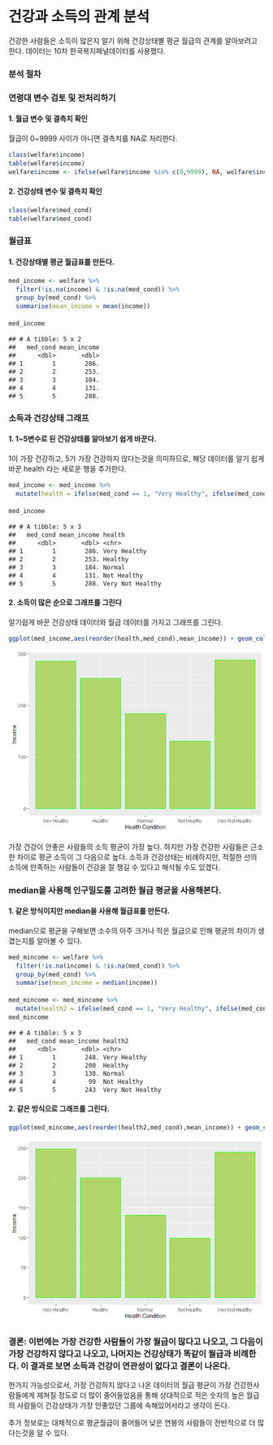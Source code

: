 건강과 소득의 관계 분석
================

건강한 사람들은 소득이 많은지 알기 위해 건강상태별 평균 월급의 관계를 알아보려고 한다. 데이터는 10차 한국복지패널데이터를
사용했다.

### 분석 절차

### 연령대 변수 검토 및 전처리하기

#### 1\. 월급 변수 및 결측치 확인

월급이 0\~9999 사이가 아니면 결측치를 NA로 처리한다.

``` r
class(welfare$income)
table(welfare$income)
welfare$income <- ifelse(welfare$income %in% c(0,9999), NA, welfare$income)
```

#### 2\. 건강상태 변수 및 결측치 확인

``` r
class(welfare$med_cond)
table(welfare$med_cond)
```

### 월급표

#### 1\. 건강상태별 평균 월급표를 만든다.

``` r
med_income <- welfare %>% 
  filter(!is.na(income) & !is.na(med_cond)) %>% 
  group_by(med_cond) %>% 
  summarise(mean_income = mean(income))

med_income
```

    ## # A tibble: 5 x 2
    ##   med_cond mean_income
    ##      <dbl>       <dbl>
    ## 1        1        286.
    ## 2        2        253.
    ## 3        3        184.
    ## 4        4        131.
    ## 5        5        288.

### 소득과 건강상태 그래프

#### 1\. 1\~5변수로 된 건강상태를 알아보기 쉽게 바꾼다.

1이 가장 건강하고, 5가 가장 건강하지 않다는것을 의미하므로, 해당 데이터를 알기 쉽게 바꾼 health 라는 새로운 행을
추가한다.

``` r
med_income <- med_income %>% 
  mutate(health = ifelse(med_cond == 1, "Very Healthy", ifelse(med_cond == 2,  "Healthy", ifelse(med_cond == 3, "Normal", ifelse(med_cond == 4, "Not Healthy", ifelse(med_cond ==5 , "Very Not Healthy", NA))))))

med_income
```

    ## # A tibble: 5 x 3
    ##   med_cond mean_income health          
    ##      <dbl>       <dbl> <chr>           
    ## 1        1        286. Very Healthy    
    ## 2        2        253. Healthy         
    ## 3        3        184. Normal          
    ## 4        4        131. Not Healthy     
    ## 5        5        288. Very Not Healthy

#### 2\. 소득이 많은 순으로 그래프를 그린다

알기쉽게 바꾼 건강상태 데이터와 월급 데이터를 가지고 그래프를 그린다.

``` r
ggplot(med_income,aes(reorder(health,med_cond),mean_income)) + geom_col(color="green",alpha=0.7,fill="yellowgreen") + labs(x="Health Condition",y="Income") + guides(fill="none") 
```

![](hw3_files/figure-gfm/unnamed-chunk-6-1.png)<!-- -->

가장 건강이 안좋은 사람들의 소득 평균이 가장 높다. 하지만 가장 건강한 사람들은 근소한 차이로 평균 소득이 그 다음으로 높다.
소득과 건강상태는 비례하지만, 적절한 선의 소득에 만족하는 사람들이 건강을 잘 챙길 수 있다고 해석될 수도 있겠다.

### median을 사용해 인구밀도를 고려한 월급 평균을 사용해본다.

#### 1\. 같은 방식이지만 median을 사용해 월급표를 만든다.

median으로 평균을 구해보면 소수의 아주 크거나 작은 월급으로 인해 평균의 차이가 생겼는지를 알아볼 수 있다.

``` r
med_mincome <- welfare %>% 
  filter(!is.na(income) & !is.na(med_cond)) %>% 
  group_by(med_cond) %>% 
  summarise(mean_income = median(income))

med_mincome <- med_mincome %>% 
  mutate(health2 = ifelse(med_cond == 1, "Very Healthy", ifelse(med_cond == 2,  "Healthy", ifelse(med_cond == 3, "Normal", ifelse(med_cond == 4, "Not Healthy", ifelse(med_cond ==5 , "Very Not Healthy", NA))))))
med_mincome
```

    ## # A tibble: 5 x 3
    ##   med_cond mean_income health2         
    ##      <dbl>       <dbl> <chr>           
    ## 1        1        248. Very Healthy    
    ## 2        2        200  Healthy         
    ## 3        3        138. Normal          
    ## 4        4         99  Not Healthy     
    ## 5        5        243  Very Not Healthy

#### 2\. 같은 방식으로 그래프를 그린다.

``` r
ggplot(med_mincome,aes(reorder(health2,med_cond),mean_income)) + geom_col(color="green",alpha=0.7,fill="yellowgreen") + labs(x="Health Condition",y="Income") + guides(fill="none") 
```

![](hw3_files/figure-gfm/unnamed-chunk-8-1.png)<!-- -->

### 결론: 이번에는 가장 건강한 사람들이 가장 월급이 많다고 나오고, 그 다음이 가장 건강하지 않다고 나오고, 나머지는 건강상태가 똑같이 월급과 비례한다. 이 결과로 보면 소득과 건강이 연관성이 없다고 결론이 나온다.

한가지 가능성으로서, 가장 건강하지 않다고 나온 데이터의 월급 평균이 가장 건강한사람들에게 제쳐질 정도로 더 많이 줄어들었음을
통해 상대적으로 적은 숫자의 높은 월급의 사람들이 건강상태가 가장 안좋았던 그룹에 속해있어서라고 생각이 든다.

추가 정보로는 대체적으로 평균월급이 줄어들어 낮은 연봉의 사람들이 전반적으로 더 많다는것을 알 수 있다.
